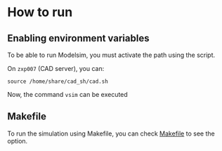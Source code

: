 # How to run

## Enabling environment variables

To be able to run Modelsim, you must activate the path using the script.

On `zxp007` (CAD server), you can:

```
source /home/share/cad_sh/cad.sh
```

Now, the command `vsim` can be executed

## Makefile

To run the simulation using Makefile, you can check [Makefile](Makefile) to see the option.

